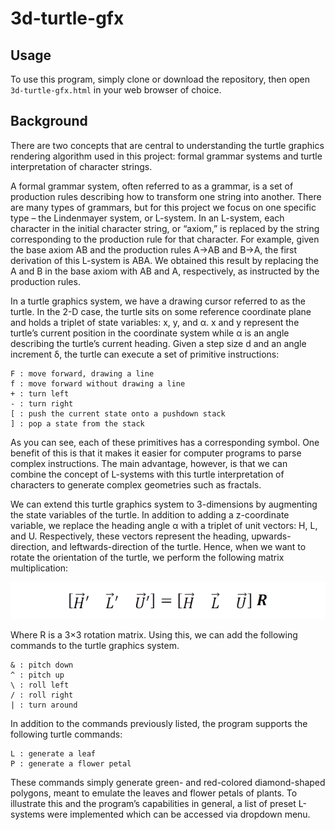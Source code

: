# 3d-turtle-gfx

## Usage

To use this program, simply clone or download the repository, then open `3d-turtle-gfx.html` in your web browser of choice.

## Background

There are two concepts that are central to understanding the turtle graphics rendering algorithm used in this project: formal grammar systems and turtle interpretation of character strings.

A formal grammar system, often referred to as a grammar, is a set of production rules describing how to transform one string into another. There are many types of grammars, but for this project we focus on one specific type – the Lindenmayer system, or L-system. In an L-system, each character in the initial character string, or “axiom,” is replaced by the string corresponding to the production rule for that character. For example, given the base axiom AB and the production rules A→AB and B→A, the first derivation of this L-system is ABA. We obtained this result by replacing the A and B in the base axiom with AB and A, respectively, as instructed by the production rules.

In a turtle graphics system, we have a drawing cursor referred to as the turtle. In the 2-D case, the turtle sits on some reference coordinate plane and holds a triplet of state variables: x, y, and α. x and y represent the turtle’s current position in the coordinate system while α is an angle describing the turtle’s current heading. Given a step size d and an angle increment δ, the turtle can execute a set of primitive instructions:

```
F : move forward, drawing a line
f : move forward without drawing a line
+ : turn left
- : turn right
[ : push the current state onto a pushdown stack
] : pop a state from the stack
```

As you can see, each of these primitives has a corresponding symbol. One benefit of this is that it makes it easier for computer programs to parse complex instructions. The main advantage, however, is that we can combine the concept of L-systems with this turtle interpretation of characters to generate complex geometries such as fractals.

We can extend this turtle graphics system to 3-dimensions by augmenting the state variables of the turtle. In addition to adding a z-coordinate variable, we replace the heading angle α with a triplet of unit vectors: H, L, and U. Respectively, these vectors represent the heading, upwards-direction, and leftwards-direction of the turtle. Hence, when we want to rotate the orientation of the turtle, we perform the following matrix multiplication:

<p align="center">
  <img src="./img/rot-matrix.png" alt="Rotation matrix">
</p>

Where R is a 3×3 rotation matrix. Using this, we can add the following commands to the turtle graphics system.

```
& : pitch down
^ : pitch up
\ : roll left
/ : roll right
| : turn around
```

In addition to the commands previously listed, the program supports the following turtle commands:

```
L : generate a leaf
P : generate a flower petal
```

These commands simply generate green- and red-colored diamond-shaped polygons, meant to emulate the leaves and flower petals of plants. To illustrate this and the program’s capabilities in general, a list of preset L-systems were implemented which can be accessed via dropdown menu.
